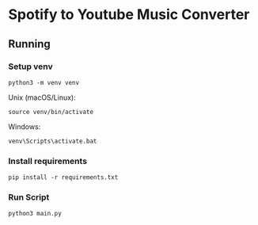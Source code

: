 # Spotify to Youtube Music Converter

## Running
### Setup venv

`python3 -m venv venv`

Unix (macOS/Linux):

`source venv/bin/activate`

Windows:

`venv\Scripts\activate.bat`

### Install requirements

`pip install -r requirements.txt`

### Run Script

`python3 main.py`